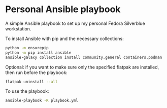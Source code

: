 # Personal Ansible playbook

A simple Ansible playbook to set up my personal Fedora Silverblue workstation.

To install Ansible with pip and the necessary collections:

```sh
python -m ensurepip
python -m pip install ansible
ansible-galaxy collection install community.general containers.podman
```

Optional: if you want to make sure only the specified flatpak are installed, then run before the playbook:

```sh
flatpak uninstall --all
```

To use the playbook:

```sh
ansible-playbook -K playbook.yml
```
